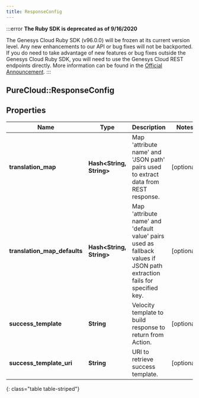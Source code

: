```yaml
---
title: ResponseConfig
---
```


:::error
**The Ruby SDK is deprecated as of 9/16/2020**

The Genesys Cloud Ruby SDK (v96.0.0) will be frozen at its current version level. Any new enhancements to our API or bug fixes will not be backported. If you do need to take advantage of new features or bug fixes outside the Genesys Cloud Ruby SDK, you will need to use the Genesys Cloud REST endpoints directly. More information can be found in the [Official Announcement](https://developer.mypurecloud.com/forum/t/announcement-genesys-cloud-ruby-sdk-end-of-life/8850).
:::


## PureCloud::ResponseConfig

## Properties

|Name | Type | Description | Notes|
|------------ | ------------- | ------------- | -------------|
| **translation_map** | **Hash&lt;String, String&gt;** | Map &#39;attribute name&#39; and &#39;JSON path&#39; pairs used to extract data from REST response. | [optional] |
| **translation_map_defaults** | **Hash&lt;String, String&gt;** | Map &#39;attribute name&#39; and &#39;default value&#39; pairs used as fallback values if JSON path extraction fails for specified key. | [optional] |
| **success_template** | **String** | Velocity template to build response to return from Action. | [optional] |
| **success_template_uri** | **String** | URI to retrieve success template. | [optional] |
{: class="table table-striped"}


